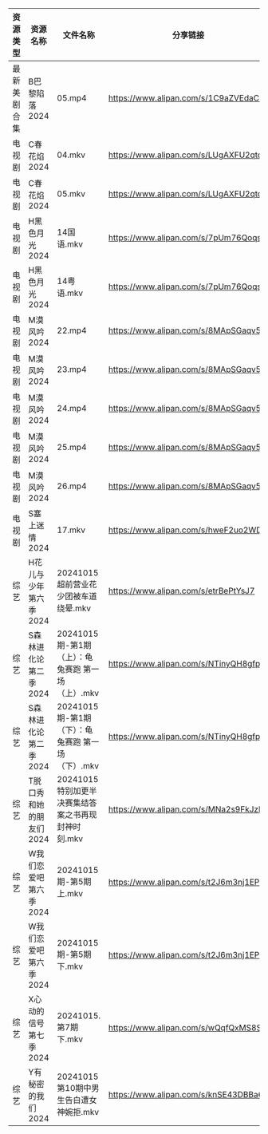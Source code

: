 | 资源类型   | 资源名称           | 文件名称                             | 分享链接                                 | 更新时间                |
| ------ | -------------- | -------------------------------- | ------------------------------------ | ------------------- |
| 最新美剧合集 | B巴黎陷落2024      | 05.mp4                           | https://www.alipan.com/s/1C9aZVEdaC2 | 2024-10-15 18:05:04 |
| 电视剧    | C春花焰2024       | 04.mkv                           | https://www.alipan.com/s/LUgAXFU2qtc | 2024-10-15 14:05:13 |
| 电视剧    | C春花焰2024       | 05.mkv                           | https://www.alipan.com/s/LUgAXFU2qtc | 2024-10-15 14:05:13 |
| 电视剧    | H黑色月光2024      | 14国语.mkv                         | https://www.alipan.com/s/7pUm76Qoqso | 2024-10-15 14:05:35 |
| 电视剧    | H黑色月光2024      | 14粤语.mkv                         | https://www.alipan.com/s/7pUm76Qoqso | 2024-10-15 14:05:34 |
| 电视剧    | M漠风吟2024       | 22.mp4                           | https://www.alipan.com/s/8MApSGaqv51 | 2024-10-15 14:05:55 |
| 电视剧    | M漠风吟2024       | 23.mp4                           | https://www.alipan.com/s/8MApSGaqv51 | 2024-10-15 14:05:55 |
| 电视剧    | M漠风吟2024       | 24.mp4                           | https://www.alipan.com/s/8MApSGaqv51 | 2024-10-15 14:05:54 |
| 电视剧    | M漠风吟2024       | 25.mp4                           | https://www.alipan.com/s/8MApSGaqv51 | 2024-10-15 14:05:54 |
| 电视剧    | M漠风吟2024       | 26.mp4                           | https://www.alipan.com/s/8MApSGaqv51 | 2024-10-15 14:05:54 |
| 电视剧    | S塞上迷情2024      | 17.mkv                           | https://www.alipan.com/s/hweF2uo2WDH | 2024-10-15 14:06:19 |
| 综艺     | H花儿与少年第六季2024  | 20241015超前营业花少团被车道绕晕.mkv         | https://www.alipan.com/s/etrBePtYsJ7 | 2024-10-15 14:06:50 |
| 综艺     | S森林进化论第二季2024  | 20241015期-第1期（上）：龟兔赛跑 第一场（上）.mkv | https://www.alipan.com/s/NTinyQH8gfp | 2024-10-15 14:07:42 |
| 综艺     | S森林进化论第二季2024  | 20241015期-第1期（下）：龟兔赛跑 第一场（下）.mkv | https://www.alipan.com/s/NTinyQH8gfp | 2024-10-15 14:07:41 |
| 综艺     | T脱口秀和她的朋友们2024 | 20241015特别加更半决赛集结答案之书再现封神时刻.mkv  | https://www.alipan.com/s/MNa2s9FkJzL | 2024-10-15 14:07:49 |
| 综艺     | W我们恋爱吧第六季2024  | 20241015期-第5期上.mkv               | https://www.alipan.com/s/t2J6m3nj1EP | 2024-10-15 14:07:54 |
| 综艺     | W我们恋爱吧第六季2024  | 20241015期-第5期下.mkv               | https://www.alipan.com/s/t2J6m3nj1EP | 2024-10-15 14:07:54 |
| 综艺     | X心动的信号第七季2024  | 20241015.第7期下.mkv                | https://www.alipan.com/s/wQqfQxMS8Sx | 2024-10-15 14:08:09 |
| 综艺     | Y有秘密的我们2024    | 20241015第10期中男生告白遭女神婉拒.mkv       | https://www.alipan.com/s/knSE43DBBa6 | 2024-10-15 14:08:14 |
